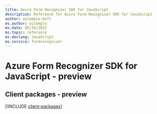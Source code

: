 ```yaml
---
title: Azure Form Recognizer SDK for JavaScript
description: Reference for Azure Form Recognizer SDK for JavaScript
author: witemple-msft
ms.author: witemple
ms.date: 05/16/2022
ms.topic: reference
ms.devlang: JavaScript
ms.service: formrecognizer
---
```

# Azure Form Recognizer SDK for JavaScript - preview
## Client packages - preview
[!INCLUDE [client-packages](form-recognizer-client-index.md)]

